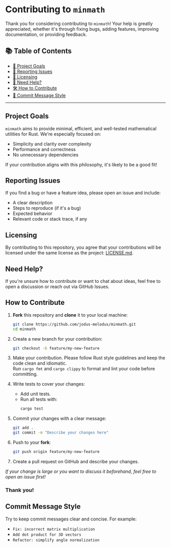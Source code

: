 # Contributing to `minmath`

Thank you for considering contributing to `minmath`! Your help is greatly appreciated, whether it's through fixing bugs, adding features, improving documentation, or providing feedback.

## 📚 Table of Contents

- [🎯 Project Goals](#project-goals)
- [🐞 Reporting Issues](#reporting-issues)
- [📄 Licensing](#licensing)
- [🤝 Need Help?](#need-help)
- [🛠️ How to Contribute](#how-to-contribute)
- [💬 Commit Message Style](#commit-message-style)

---

## Project Goals

`minmath` aims to provide minimal, efficient, and well-tested mathematical utilities for Rust. We're especially focused on:
- Simplicity and clarity over complexity
- Performance and correctness
- No unnecessary dependencies

If your contribution aligns with this philosophy, it's likely to be a good fit!

## Reporting Issues

If you find a bug or have a feature idea, please open an issue and include:
- A clear description
- Steps to reproduce (if it's a bug)
- Expected behavior
- Relevant code or stack trace, if any

## Licensing

By contributing to this repository, you agree that your contributions will be licensed under the same license as the project: [LICENSE.md](LICENSE.md).

## Need Help?

If you're unsure how to contribute or want to chat about ideas, feel free to open a discussion or reach out via GitHub Issues.

## How to Contribute

1. **Fork** this repository and **clone** it to your local machine:
    ```bash
    git clone https://github.com/jodus-melodus/minmath.git
    cd minmath
    ```

2. Create a new branch for your contribution:
    ```bash
    git checkout -b feature/my-new-feature
    ```

3. Make your contribution. Please follow Rust style guidelines and keep the code clean and idiomatic.  
   Run `cargo fmt` and `cargo clippy` to format and lint your code before committing.

4. Write tests to cover your changes:
    - Add unit tests.
    - Run all tests with:
        ```bash
        cargo test
        ```

5. Commit your changes with a clear message:
    ```bash
    git add .
    git commit -m "Describe your changes here"
    ```

6. Push to your **fork**:
    ```bash
    git push origin feature/my-new-feature
    ```

7. Create a pull request on GitHub and describe your changes.

_If your change is large or you want to discuss it beforehand, feel free to open an issue first!_

### Thank you!


## Commit Message Style

Try to keep commit messages clear and concise. For example:
- `Fix: incorrect matrix multiplication`
- `Add dot product for 3D vectors`
- `Refactor: simplify angle normalization`
